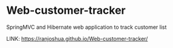 # Web-customer-tracker
SpringMVC and Hibernate web application to track customer list

LINK:
https://ranjoshua.github.io/Web-customer-tracker/
